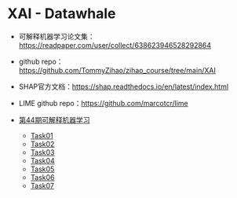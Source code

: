# XAI - Datawhale

* 可解释机器学习论文集：https://readpaper.com/user/collect/638623946528292864
* github repo：https://github.com/TommyZihao/zihao_course/tree/main/XAI
* SHAP官方文档：https://shap.readthedocs.io/en/latest/index.html
* LIME github repo：https://github.com/marcotcr/lime


* [第44期可解释机器学习](/xai/xailearn)
    * [Task01](/xai/xai_task01.md)
    * [Task02](/xai/xai_task02.md)
    * [Task03](/xai/xai_task03.md)
    * [Task04](/xai/xai_task04.md)
    * [Task05](/xai/xai_task05.md)
    * [Task06](/xai/xai_task06.md)
    * [Task07](/xai/xai_task07.md)